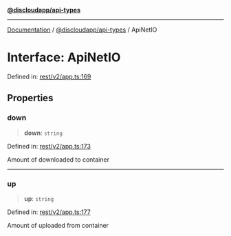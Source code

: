 [**@discloudapp/api-types**](../README.md)

***

[Documentation](../../../packages.md) / [@discloudapp/api-types](../README.md) / ApiNetIO

# Interface: ApiNetIO

Defined in: [rest/v2/app.ts:169](https://github.com/discloud/discloud.app/blob/1458affc9a022eb2fc5fe37e7b3b002130b2fdad/packages/api-types/rest/v2/app.ts#L169)

## Properties

### down

> **down**: `string`

Defined in: [rest/v2/app.ts:173](https://github.com/discloud/discloud.app/blob/1458affc9a022eb2fc5fe37e7b3b002130b2fdad/packages/api-types/rest/v2/app.ts#L173)

Amount of downloaded to container

***

### up

> **up**: `string`

Defined in: [rest/v2/app.ts:177](https://github.com/discloud/discloud.app/blob/1458affc9a022eb2fc5fe37e7b3b002130b2fdad/packages/api-types/rest/v2/app.ts#L177)

Amount of uploaded from container
